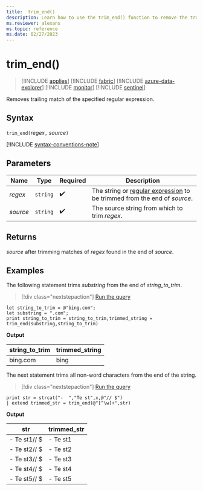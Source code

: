 ```yaml
---
title:  trim_end()
description: Learn how to use the trim_end() function to remove the trailing match of the specified regular expression.
ms.reviewer: alexans
ms.topic: reference
ms.date: 02/27/2023
---
```

# trim_end()

> [!INCLUDE [applies](../includes/applies-to-version/applies.md)] [!INCLUDE [fabric](../includes/applies-to-version/fabric.md)] [!INCLUDE [azure-data-explorer](../includes/applies-to-version/azure-data-explorer.md)] [!INCLUDE [monitor](../includes/applies-to-version/monitor.md)] [!INCLUDE [sentinel](../includes/applies-to-version/sentinel.md)]

Removes trailing match of the specified regular expression.

## Syntax

`trim_end(`*regex*`,` *source*`)`

[!INCLUDE [syntax-conventions-note](../includes/syntax-conventions-note.md)]

## Parameters

| Name | Type | Required | Description |
|--|--|--|--|
| *regex* | `string` |  :heavy_check_mark: | The string or [regular expression](re2.md) to be trimmed from the end of *source*.|
| *source* | `string` |  :heavy_check_mark: | The source string from which to trim *regex*.|

## Returns

*source* after trimming matches of *regex* found in the end of *source*.

## Examples

The following statement trims *substring*  from the end of *string_to_trim*.

> [!div class="nextstepaction"]
> <a href="https://dataexplorer.azure.com/clusters/help/databases/Samples?query=H4sIAAAAAAAAA8tJLVEoLinKzEuPL8mPBzJyFWwVHJSSgAJ6yfm5Sta8XDkgJaVJEFVAWSWYRAFQAItuVAEdEJGbmhIP1w8SiE/NS9GAG6qDqkUTAKQH9A2VAAAA" target="_blank">Run the query</a>

```kusto
let string_to_trim = @"bing.com";
let substring = ".com";
print string_to_trim = string_to_trim,trimmed_string = trim_end(substring,string_to_trim)
```

**Output**

|string_to_trim|trimmed_string|
|--------------|--------------|
|bing.com      |bing          |

The next statement trims all non-word characters from the end of the string.

> [!div class="nextstepaction"]
> <a href="https://dataexplorer.azure.com/clusters/help/databases/Samples?query=H4sIAAAAAAAAAysoyswrUSguKVKwBZHJiSUaSroKCko6SiGpQAElHQclfX0FFSVNXq4ahdSKktS8FIWSoszc3NSUeIguEC8eKKzhoBQdF1Meq62kA5TQBADbLZbMWQAAAA==" target="_blank">Run the query</a>

```kusto
print str = strcat("-  ","Te st",x,@"// $")
| extend trimmed_str = trim_end(@"[^\w]+",str)
```

**Output**

|str          |trimmed_str|
|-------------|-----------|
|-  Te st1// $|-  Te st1  |
|-  Te st2// $|-  Te st2  |
|-  Te st3// $|-  Te st3  |
|-  Te st4// $|-  Te st4  |
|-  Te st5// $|-  Te st5  |
